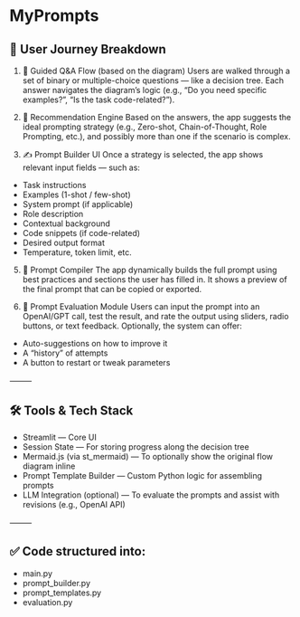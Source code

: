 # MyPrompts

## 🌟 User Journey Breakdown

1. 🧭 Guided Q&A Flow (based on the diagram)
Users are walked through a set of binary or multiple-choice questions — like a decision tree. Each answer navigates the diagram’s logic (e.g., “Do you need specific examples?”, “Is the task code-related?”).

2.	🧠 Recommendation Engine
Based on the answers, the app suggests the ideal prompting strategy (e.g., Zero-shot, Chain-of-Thought, Role Prompting, etc.), and possibly more than one if the scenario is complex.

3.	✍️ Prompt Builder UI
Once a strategy is selected, the app shows relevant input fields — such as:
- Task instructions
- Examples (1-shot / few-shot)
- System prompt (if applicable)
- Role description
- Contextual background
- Code snippets (if code-related)
- Desired output format
- Temperature, token limit, etc.

5.	🧩 Prompt Compiler
The app dynamically builds the full prompt using best practices and sections the user has filled in. It shows a preview of the final prompt that can be copied or exported.

6.	🧪 Prompt Evaluation Module
Users can input the prompt into an OpenAI/GPT call, test the result, and rate the output using sliders, radio buttons, or text feedback.
Optionally, the system can offer:
- Auto-suggestions on how to improve it
- A “history” of attempts
- A button to restart or tweak parameters

⸻

## 🛠️ Tools & Tech Stack

- Streamlit — Core UI
- Session State — For storing progress along the decision tree
- Mermaid.js (via st_mermaid) — To optionally show the original flow diagram inline
- Prompt Template Builder — Custom Python logic for assembling prompts
- LLM Integration (optional) — To evaluate the prompts and assist with revisions (e.g., OpenAI API)

⸻

## ✅ Code structured into:
- main.py
- prompt_builder.py
- prompt_templates.py
- evaluation.py
  
